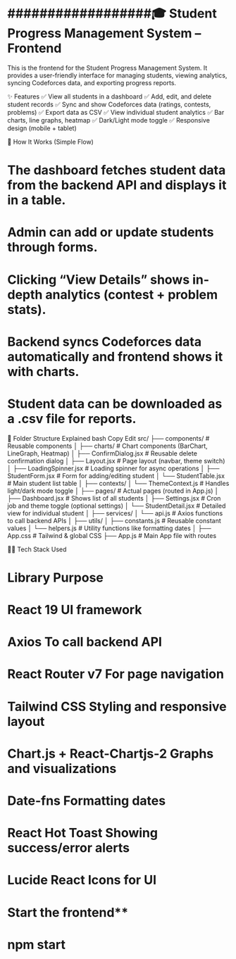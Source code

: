 # ##################🎓 Student Progress Management System – Frontend

This is the frontend for the Student Progress Management System. It provides a user-friendly interface for managing students, viewing analytics, syncing Codeforces data, and exporting progress reports.


✨ Features
✅ View all students in a dashboard
✅ Add, edit, and delete student records
✅ Sync and show Codeforces data (ratings, contests, problems)
✅ Export data as CSV
✅ View individual student analytics
✅ Bar charts, line graphs, heatmap
✅ Dark/Light mode toggle
✅ Responsive design (mobile + tablet)


🧠 How It Works (Simple Flow)
# The dashboard fetches student data from the backend API and displays it in a table.
# Admin can add or update students through forms.
# Clicking “View Details” shows in-depth analytics (contest + problem stats).
# Backend syncs Codeforces data automatically and frontend shows it with charts.
# Student data can be downloaded as a .csv file for reports.


🧠 Folder Structure Explained
bash
Copy
Edit
src/
├── components/            # Reusable components
│   ├── charts/            # Chart components (BarChart, LineGraph, Heatmap)
│   ├── ConfirmDialog.jsx  # Reusable delete confirmation dialog
│   ├── Layout.jsx         # Page layout (navbar, theme switch)
│   ├── LoadingSpinner.jsx # Loading spinner for async operations
│   ├── StudentForm.jsx    # Form for adding/editing student
│   └── StudentTable.jsx   # Main student list table
│
├── contexts/
│   └── ThemeContext.js    # Handles light/dark mode toggle
│
├── pages/                 # Actual pages (routed in App.js)
│   ├── Dashboard.jsx      # Shows list of all students
│   ├── Settings.jsx       # Cron job and theme toggle (optional settings)
│   └── StudentDetail.jsx  # Detailed view for individual student
│
├── services/
│   └── api.js             # Axios functions to call backend APIs
│
├── utils/
│   ├── constants.js       # Reusable constant values
│   └── helpers.js         # Utility functions like formatting dates
│
├── App.css                # Tailwind & global CSS
├── App.js                 # Main App file with routes



🧑‍💻 Tech Stack Used
# Library	                                Purpose
# React 19	                                UI framework
# Axios	                                    To call backend API
# React Router v7	                        For page navigation
# Tailwind CSS	                            Styling and responsive layout
# Chart.js + React-Chartjs-2	            Graphs and visualizations
# Date-fns	                                Formatting dates
# React Hot Toast	                        Showing success/error alerts
# Lucide React	                            Icons for UI

# **************Start the frontend****************
# npm start
